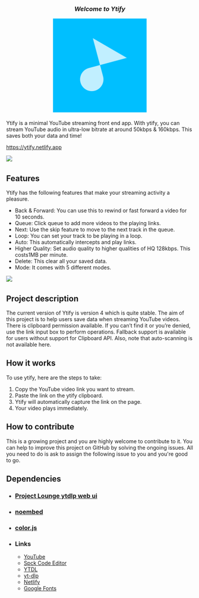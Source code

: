 <div align="center">
<h3><i>Welcome to Ytify</i></h3>
<img width="50%" src="Assets/maskable_icon_x512.png"></img>
</div>
<br>
Ytify is a minimal YouTube streaming front end app. With ytify, you can stream YouTube audio in ultra-low bitrate at around 50kbps & 160kbps. This saves both your data and time!

https://ytify.netlify.app

![](Assets/ss1.png)

## Features
Ytify has the following features that make your streaming activity a pleasure.
- Back & Forward: You can use this to rewind or fast forward a video for 10 seconds.
- Queue: Click queue to add more videos to the playing links.
- Next: Use the skip feature to move to the next track in the queue.
- Loop: You can set your track to be playing in a loop.
- Auto: This automatically intercepts and play links.
- Higher Quality: Set audio quality to higher qualities of HQ 128kbps. This costs1MB per minute.
- Delete: This clear all your saved data.
- Mode: It comes with 5 different modes.

![](Assets/ss2.png)
## Project description
The current version of Ytify is version 4 which is quite stable. The aim of this project is to help users save data when streaming YouTube videos. There is clipboard permission available. If you can’t find it or you’re denied, use the link input box to perform operations. Fallback support is available for users without support for Clipboard API. Also, note that auto-scanning is not available here.

## How it works
To use ytify, here are the steps to take:
1. Copy the YouTube video link you want to stream.
2. Paste the link on the ytify clipboard.
3. Ytify will automatically capture the link on the page. 
4. Your video plays immediately.

## How to contribute
This is a growing project and you are highly welcome to contribute to it. You can help to improve this project on GitHub by solving the ongoing issues. All you need to do is ask to assign the following issue to you and you're good to go.  

## Dependencies

- ### [Project Lounge ytdlp web ui](https://projectlounge.pw/ytdl)
- ### [noembed](https://noembed.com)
- ### [color.js](https://github.com/luukdv/color.js/)

- ### Links 
  - [YouTube](https://youtube.com)
  - [Spck Code Editor](https://spck.io)
  - [YTDL](https://github.com/ytdl-org/youtube-dl/)
  - [yt-dlp](https://github.com/yt-dlp/yt-dlp)
  - [Netlify](https://www.netlify.com)
  - [Google Fonts](https://fonts.google.com)
